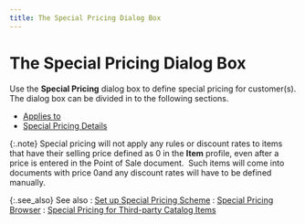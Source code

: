 ```yaml
---
title: The Special Pricing Dialog Box
---
```


# The Special Pricing Dialog Box


Use the **Special Pricing** dialog  box to define special pricing for customer(s).  The dialog box can be divided in to the following sections.

- [Applies  to]({{site.mi_baseurl}}/misc/applies_to_section_special_pricing_db.html)
- [Special  Pricing Details]({{site.mi_baseurl}}/misc/special_pricing_details_section_special_pricing_db.html)



{:.note}
Special pricing will not apply any rules or discount rates to items  that have their selling price defined as 0 in the **Item**  profile, even after a price is entered in the Point of Sale document.   Such items  will come into documents with price 0and any discount rates will have  to be defined manually.


{:.see_also}
See also
: [Set  up Special Pricing Scheme]({{site.mi_baseurl}}/item-profile-details/item-pricing/discounts-and-special-pricing/special-pricing/set_up_special_pricing_scheme.html)
: [Special  Pricing Browser]({{site.mi_baseurl}}/item-profile-details/item-pricing/discounts-and-special-pricing/special-pricing/the_special_pricing_browser.html)
: [Special  Pricing for Third-party Catalog Items]({{site.mi_baseurl}}/misc/special_pricing_for_third-party_catalog_items.html)
